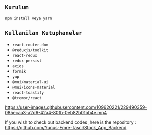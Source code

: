 
## `Kurulum`

```
npm install veya yarn
```

## `Kullanilan Kutuphaneler`

- `react-router-dom`
- `@reduxjs/toolkit`
- `react-redux`
- `redux-persist`
- `axios`
- `formik`
- `yup`
- `@mui/material-ui`
- `@mui/icons-material`
- `react-toastify`
- `@tremor/react`


https://user-images.githubusercontent.com/109620221/229490359-085ecaa3-a2d6-42a4-80fb-0eb82b01bb4e.mp4



If you wish to check out backend codes ,here is the repository : https://github.com/Yunus-Emre-Tasci/Stock_App_Backend
